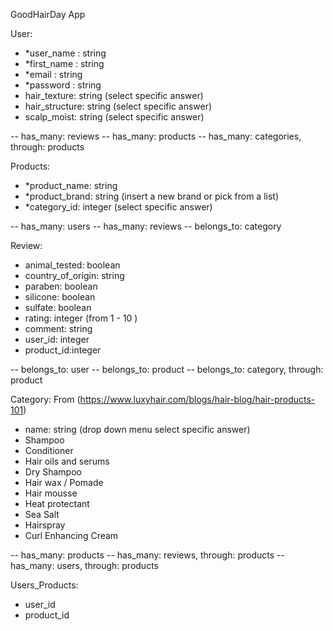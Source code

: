 GoodHairDay App

User:
- *user_name : string
- *first_name : string
- *email : string
- *password : string
- hair_texture: string (select specific answer) 
- hair_structure: string (select specific answer)
- scalp_moist: string (select specific answer)

-- has_many: reviews
-- has_many: products
-- has_many: categories, through: products


Products:
- *product_name: string
- *product_brand: string (insert a new brand or pick from a list)
- *category_id: integer (select specific answer)

-- has_many: users
-- has_many: reviews
-- belongs_to: category

Review:
- animal_tested: boolean
- country_of_origin: string
- paraben: boolean
- silicone: boolean
- sulfate: boolean
- rating: integer (from 1 - 10 )
- comment: string
- user_id: integer
- product_id:integer

-- belongs_to: user
-- belongs_to: product
-- belongs_to: category, through: product

Category: From (https://www.luxyhair.com/blogs/hair-blog/hair-products-101)
- name: string (drop down menu select specific answer)
- Shampoo
- Conditioner
- Hair oils and serums
- Dry Shampoo
- Hair wax / Pomade
- Hair mousse
- Heat protectant
- Sea Salt
- Hairspray
- Curl Enhancing Cream

-- has_many: products
-- has_many: reviews, through: products
-- has_many: users, through: products

Users_Products:
- user_id
- product_id
